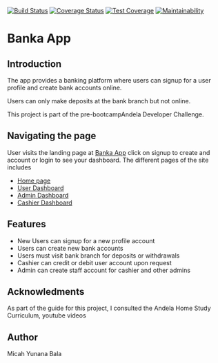 [![Build Status](https://travis-ci.com/MicahBala/banka_app.svg?branch=feature%2Fdebit-user-account-164722322)](https://travis-ci.com/MicahBala/banka_app) [![Coverage Status](https://coveralls.io/repos/github/MicahBala/banka_app/badge.svg?branch=develop)](https://coveralls.io/github/MicahBala/banka_app?branch=develop) [![Test Coverage](https://api.codeclimate.com/v1/badges/a362ab3a0f8a325b5289/test_coverage)](https://codeclimate.com/github/MicahBala/banka_app/test_coverage) [![Maintainability](https://api.codeclimate.com/v1/badges/a362ab3a0f8a325b5289/maintainability)](https://codeclimate.com/github/MicahBala/banka_app/maintainability)

# Banka App

## Introduction

The app provides a banking platform where users can
signup for a user profile and create bank accounts online.

Users can only make deposits at the bank branch but not online.

This project is part of the pre-bootcampAndela Developer Challenge.

## Navigating the page

User visits the landing page at [Banka App](https://micahbala.github.io/banka_app/UI) click on signup to create and account or login to see your dashboard.
The different pages of the site includes

- [Home page](https://micahbala.github.io/banka_app/UI)
- [User Dashboard](https://micahbala.github.io/banka_app/UI/user-dashboard.html)
- [Admin Dashboard](https://micahbala.github.io/banka_app/UI/admin.html)
- [Cashier Dashboard](https://micahbala.github.io/banka_app/UI/cashier.html)

## Features

- New Users can signup for a new profile account
- Users can create new bank accounts
- Users must visit bank branch for deposits or withdrawals
- Cashier can credit or debit user account upon request
- Admin can create staff account for cashier and other admins

## Acknowledments

As part of the guide for this project, I consulted the Andela Home Study Curriculum, youtube videos

## Author

Micah Yunana Bala
